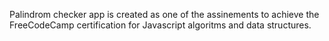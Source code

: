 Palindrom checker app is created as one of the assinements to achieve the FreeCodeCamp certification for Javascript algoritms and data structures.
